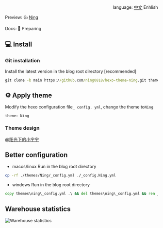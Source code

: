 <div align="right">
  language:
  <a title="English" href="/README.md">中文</a>
  Enhlish
</div>

Preview: 👍 [Ning](https://theme.yuanning0818.tk/)

Docs: 📖 Preparing


## 💻 Install

### Git installation

Install the latest version in the blog root directory [recommended]

```cmd
git clone -b main https://github.com/ning0818/hexo-theme-ning.git themes/Ning
```

## ⚙ Apply theme

Modify the hexo configuration file`_ config. yml`, change the theme to` Ning `

```
theme: Ning
```


### Theme design

[@阳光下的小宁宁](https://github.com/ning0818)

## Better configuration

- macos/linux
  Run in the blog root directory

```bash
cp -rf ./themes/Ning/_config.yml ./_config.Ning.yml
```

- windows
  Run in the blog root directory
```cmd
copy themes\ning\_config.yml .\ && del themes\ning\_config.yml && ren _config.yml _config.Ning.yml
```

## Warehouse statistics

![Warehouse statistics](https://repobeats.axiom.co/api/embed/a526202e0b0e8509bbacf42d4dd7efae5d521b98.svg "Repobeats analytics image")
